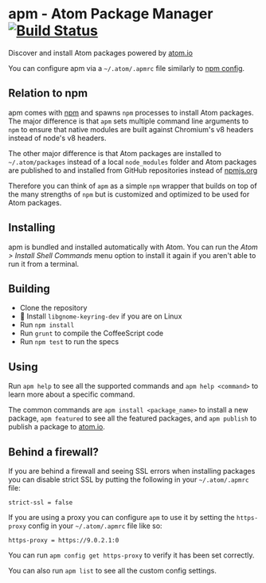 # apm - Atom Package Manager [![Build Status](https://travis-ci.org/atom/apm.svg?branch=master)](https://travis-ci.org/atom/apm)

Discover and install Atom packages powered by [atom.io](https://atom.io)

You can configure apm via a `~/.atom/.apmrc` file similarly to
[npm config](https://www.npmjs.org/doc/misc/npm-config.html).

## Relation to npm

apm comes with [npm](https://github.com/npm/npm) and spawns `npm` processes to
install Atom packages. The major difference is that `apm` sets multiple command
line arguments to `npm` to ensure that native modules are built against
Chromium's v8 headers instead of node's v8 headers.

The other major difference is that Atom packages are installed to
`~/.atom/packages` instead of a local `node_modules` folder and Atom packages
are published to and installed from GitHub repositories instead of
[npmjs.org](https://www.npmjs.org)

Therefore you can think of `apm` as a simple `npm` wrapper that builds on top
of the many strengths of `npm` but is customized and optimized to be used for
Atom packages.

## Installing

apm is bundled and installed automatically with Atom. You can run the
_Atom > Install Shell Commands_ menu option to install it again if you aren't
able to run it from a terminal.

## Building
  * Clone the repository
  * :penguin: Install `libgnome-keyring-dev` if you are on Linux
  * Run `npm install`
  * Run `grunt` to compile the CoffeeScript code
  * Run `npm test` to run the specs

## Using

Run `apm help` to see all the supported commands and `apm help <command>` to
learn more about a specific command.

The common commands are `apm install <package_name>` to install a new package,
`apm featured` to see all the featured packages, and `apm publish` to publish
a package to [atom.io](https://atom.io).

## Behind a firewall?

If you are behind a firewall and seeing SSL errors when installing packages
you can disable strict SSL by putting the following in your `~/.atom/.apmrc`
file:

```
strict-ssl = false
```

If you are using a proxy you can configure `apm` to use it by setting the
`https-proxy` config in your `~/.atom/.apmrc` file like so:

```
https-proxy = https://9.0.2.1:0
```

You can run `apm config get https-proxy` to verify it has been set correctly.

You can also run `apm list` to see all the custom config settings.
